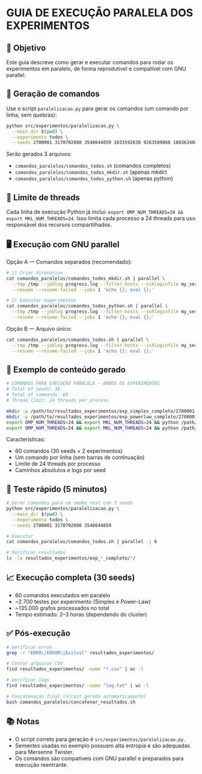 # GUIA DE EXECUÇÃO PARALELA DOS EXPERIMENTOS

## 🎯 Objetivo
Este guia descreve como gerar e executar comandos para rodar os experimentos em paralelo, de forma reprodutível e compatível com GNU parallel.

## 🚀 Geração de comandos

Use o script `paralelizacao.py` para gerar os comandos (um comando por linha, sem quebras):
```bash
python src/experimentos/paralelizacao.py \
  --main_dir $(pwd) \
  --experimento todos \
  --seeds 2700001 3170702080 3548644859 1033592630 9263589860 1883634842 7648101510 1502014705 7214842310 2606453957 4194499680 2779365847 1094121244 1090525961 3310223418 604827988 1549035388 795578792 182649370 1127200130 332728275 1477598055 1157679575 3489403805 359655529 3107219804 911079554 1642444692 3959116112 2991474091
```

Serão gerados 3 arquivos:
- `comandos_paralelos/comandos_todos.sh` (comandos completos)
- `comandos_paralelos/comandos_todos_mkdir.sh` (apenas mkdir)
- `comandos_paralelos/comandos_todos_python.sh` (apenas python)

## 🧵 Limite de threads
Cada linha de execução Python já inclui: `export OMP_NUM_THREADS=24 && export MKL_NUM_THREADS=24`.
Isso limita cada processo a 24 threads para uso responsável dos recursos compartilhados.

## 🖥️ Execução com GNU parallel

Opção A — Comandos separados (recomendado):
```bash
# 1) Criar diretórios
cat comandos_paralelos/comandos_todos_mkdir.sh | parallel \
  --tmp /tmp --joblog progress.log --filter-hosts --sshloginfile my_servers.txt \
  --resume --resume-failed --jobs 1 'echo {}; eval {};'

# 2) Executar experimentos
cat comandos_paralelos/comandos_todos_python.sh | parallel \
  --tmp /tmp --joblog progress.log --filter-hosts --sshloginfile my_servers.txt \
  --resume --resume-failed --jobs 1 'echo {}; eval {};'
```

Opção B — Arquivo único:
```bash
cat comandos_paralelos/comandos_todos.sh | parallel \
  --tmp /tmp --joblog progress.log --filter-hosts --sshloginfile my_servers.txt \
  --resume --resume-failed --jobs 1 'echo {}; eval {};'
```

## 📎 Exemplo de conteúdo gerado
```bash
# COMANDOS PARA EXECUÇÃO PARALELA - AMBOS OS EXPERIMENTOS
# Total of seeds: 30
# Total of commands: 60
# Thread limit: 24 threads per process

mkdir -p /path/to/resultados_experimentos/exp_simples_completo/2700001
mkdir -p /path/to/resultados_experimentos/exp_powerlaw_completo/2700001
export OMP_NUM_THREADS=24 && export MKL_NUM_THREADS=24 && python /path/to/src/experimentos/simples.py --output_dir /path/to/resultados_experimentos/exp_simples_completo/2700001 --seeds 2700001 &> /path/to/resultados_experimentos/exp_simples_completo/2700001/log.txt
export OMP_NUM_THREADS=24 && export MKL_NUM_THREADS=24 && python /path/to/src/experimentos/power_law.py --output_dir /path/to/resultados_experimentos/exp_powerlaw_completo/2700001 --seeds 2700001 &> /path/to/resultados_experimentos/exp_powerlaw_completo/2700001/log.txt
```

Características:
- 60 comandos (30 seeds × 2 experimentos)
- Um comando por linha (sem barras de continuação)
- Limite de 24 threads por processo
- Caminhos absolutos e logs por seed

## 🧪 Teste rápido (5 minutos)
```bash
# Gerar comandos para um smoke test com 3 seeds
python src/experimentos/paralelizacao.py \
  --main_dir $(pwd) \
  --experimento todos \
  --seeds 2700001 3170702080 3548644859

# Executar
cat comandos_paralelos/comandos_todos.sh | parallel -j 6

# Verificar resultados
ls -la resultados_experimentos/exp_*_completo/*/
```

## 📈 Execução completa (30 seeds)
- 60 comandos executados em paralelo
- ~2.700 testes por experimento (Simples e Power-Law)
- ~135.000 grafos processados no total
- Tempo estimado: 2–3 horas (dependendo do cluster)

## ✅ Pós-execução
```bash
# Verificar erros
grep -r "ERRO\|ERROR\|Exitval" resultados_experimentos/

# Contar arquivos CSV
find resultados_experimentos/ -name "*.csv" | wc -l

# Verificar logs
find resultados_experimentos/ -name "log.txt" | wc -l

# Concatenação final (scrpit gerado automaticamente)
bash comandos_paralelos/concatenar_resultados.sh
```

## 📚 Notas
- O script correto para geração é `src/experimentos/paralelizacao.py`.
- Sementes usadas no exemplo possuem alta entropia e são adequadas para Mersenne Twister.
- Os comandos são compatíveis com GNU parallel e preparados para execução reentrante.

